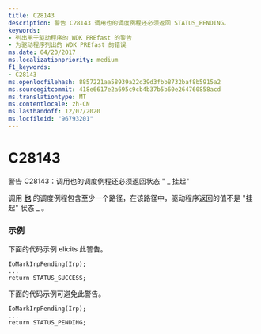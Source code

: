 ```yaml
---
title: C28143
description: 警告 C28143 调用也的调度例程还必须返回 STATUS_PENDING。
keywords:
- 列出用于驱动程序的 WDK PREfast 的警告
- 为驱动程序列出的 WDK PREfast 的错误
ms.date: 04/20/2017
ms.localizationpriority: medium
f1_keywords:
- C28143
ms.openlocfilehash: 8857221aa58939a22d39d3fbb8732baf8b5915a2
ms.sourcegitcommit: 418e6617e2a695c9cb4b37b5b60e264760858acd
ms.translationtype: MT
ms.contentlocale: zh-CN
ms.lasthandoff: 12/07/2020
ms.locfileid: "96793201"
---
```

# <a name="c28143"></a>C28143


警告 C28143：调用也的调度例程还必须返回状态 " \_ 挂起"

调用 [**也**](/windows-hardware/drivers/ddi/wdm/nf-wdm-iomarkirppending) 的调度例程包含至少一个路径，在该路径中，驱动程序返回的值不是 "挂起" 状态 \_ 。

### <a name="span-idexamplespanspan-idexamplespanexample"></a><span id="example"></span><span id="EXAMPLE"></span>示例

下面的代码示例 elicits 此警告。

```
IoMarkIrpPending(Irp);
...
return STATUS_SUCCESS;
```

下面的代码示例可避免此警告。

```
IoMarkIrpPending(Irp);
...
return STATUS_PENDING;
```

 


